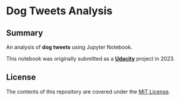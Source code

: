 # Dog Tweets Analysis

## Summary

An analysis of **dog tweets** using Jupyter Notebook.

This notebook was originally submitted as a [**Udacity**](https://www.udacity.com/) project in 2023.

## License

The contents of this repository are covered under the [MIT License](LICENSE).